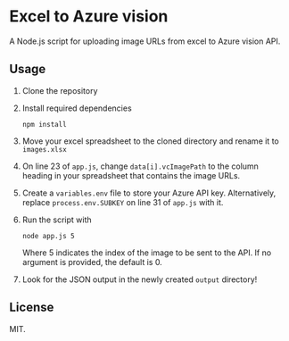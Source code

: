 # Excel to Azure vision

A Node.js script for uploading image URLs from excel to Azure vision API.

## Usage

1. Clone the repository
2. Install required dependencies

    ```
    npm install
    ```
3. Move your excel spreadsheet to the cloned directory and rename it to `images.xlsx`
4. On line 23 of `app.js`, change `data[i].vcImagePath` to the column heading in your spreadsheet that contains the image URLs.
5. Create a `variables.env` file to store your Azure API key. Alternatively, replace `process.env.SUBKEY` on line 31 of `app.js` with it.
6. Run the script with
    ```
    node app.js 5
    ```
    
    Where 5 indicates the index of the image to be sent to the API. If no argument is provided, the default is 0.

6. Look for the JSON output in the newly created `output` directory!

## License

MIT.